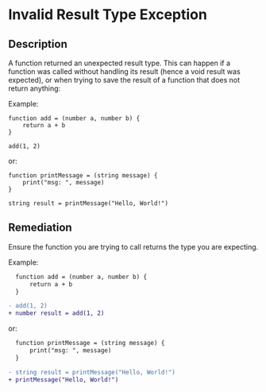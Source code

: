 # Invalid Result Type Exception

## Description

A function returned an unexpected result type.
This can happen if a function was called without handling its result (hence a void result was expected), or when trying
to save the result of a function that does not return anything:

Example:

```step
function add = (number a, number b) {
    return a + b
}

add(1, 2)
```

or:

```step
function printMessage = (string message) {
    print("msg: ", message)
}

string result = printMessage("Hello, World!")
```

## Remediation

Ensure the function you are trying to call returns the type you are expecting.

Example:

```diff
  function add = (number a, number b) {
      return a + b
  }

- add(1, 2)
+ number result = add(1, 2)
```

or:

```diff
  function printMessage = (string message) {
      print("msg: ", message)
  }

- string result = printMessage("Hello, World!")
+ printMessage("Hello, World!")
```
